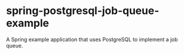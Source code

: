 # spring-postgresql-job-queue-example

A Spring example application that uses PostgreSQL to implement a job queue.
